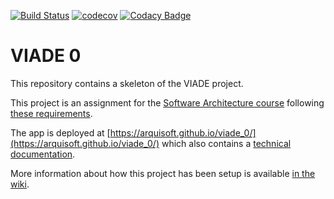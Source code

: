 [![Build Status](https://travis-ci.org/Arquisoft/viade_0.svg?branch=master)](https://travis-ci.org/Arquisoft/viade_0)
[![codecov](https://codecov.io/gh/Arquisoft/viade_0/branch/master/graph/badge.svg)](https://codecov.io/gh/Arquisoft/viade_0)
[![Codacy Badge](https://api.codacy.com/project/badge/Grade/6d87ad7b8b89409aa9dc2d7a7492affc)](https://www.codacy.com/gh/Arquisoft/viade_0?utm_source=github.com&amp;utm_medium=referral&amp;utm_content=Arquisoft/viade_0&amp;utm_campaign=Badge_Grade)

# VIADE 0

This repository contains a skeleton of the VIADE project.

This project is an assignment for the [Software Architecture course](https://arquisoft.github.io/) following [these requirements](https://labra.solid.community/public/SoftwareArchitecture/AssignmentDescription/).

The app is deployed at [https://arquisoft.github.io/viade_0/](https://arquisoft.github.io/viade_0/) which also contains a [technical documentation](https://arquisoft.github.io/viade_0/docs).

More information about how this project has been setup is available [in the wiki](https://github.com/Arquisoft/viade_0/wiki).